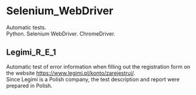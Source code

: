 # Selenium_WebDriver

Automatic tests.                                                                                                                                                                                
Python. Selenium WebDriver. ChromeDriver.

## Legimi_R_E_1
Automatic test of error information when filling out the registration form on the website https://www.legimi.pl/konto/zarejestruj/.                                                            
Since Legimi is a Polish company, the test description and report were prepared in Polish.
